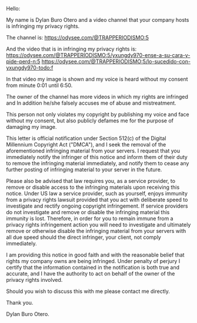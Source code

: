 Hello:

My name is Dylan Buro Otero and a video channel that your company hosts is infringing my privacy rights.

The channel is: https://odysee.com/@TRAPPERIODISMO:5

And the video that is in infringing my privacy rights is: https://odysee.com/@TRAPPERIODISMO:5/yxungdy970-ense-a-su-cara-y-pide-perd-n:5
https://odysee.com/@TRAPPERIODISMO:5/lo-sucedido-con-yxungdy970-todo:f

In that video my image is shown and my voice is heard without my consent from minute 0:01 until 6:50.

The owner of the channel has more videos in which my rights are infringed and In addition he/she falsely accuses me of abuse and mistreatment.

This person not only violates my copyright by publishing my voice and face without my consent, but also publicly defames me for the purpose of damaging my image.

This letter is official notification under Section 512(c) of the Digital Millennium Copyright Act ("DMCA"), and I seek the removal of the aforementioned infringing material from your servers. I request that you immediately notify the infringer of this notice and inform them of their duty to remove the infringing material immediately, and notify them to cease any further posting of infringing material to your server in the future.

Please also be advised that law requires you, as a service provider, to remove or disable access to the infringing materials upon receiving this notice. Under US law a service provider, such as yourself, enjoys immunity from a privacy rights lawsuit provided that you act with deliberate speed to investigate and rectify ongoing copyright infringement. If service providers do not investigate and remove or disable the infringing material this immunity is lost. Therefore, in order for you to remain immune from a privacy rights infringement action you will need to investigate and ultimately remove or otherwise disable the infringing material from your servers with all due speed should the direct infringer, your client, not comply immediately.

I am providing this notice in good faith and with the reasonable belief that rights my company owns are being infringed. Under penalty of perjury I certify that the information contained in the notification is both true and accurate, and I have the authority to act on behalf of the owner of the privacy rights involved.

Should you wish to discuss this with me please contact me directly.

Thank you.

Dylan Buro Otero.
